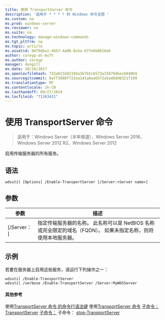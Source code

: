 ```yaml
---
title: 使用 TransportServer 命令
description: '适用于 * * * * 的 Windows 命令主题 '
ms.custom: na
ms.prod: windows-server
ms.reviewer: na
ms.suite: na
ms.technology: manage-windows-commands
ms.tgt_pltfrm: na
ms.topic: article
ms.assetid: 9d79dba1-4b57-4a00-8cba-877e6b8618e6
author: coreyp-at-msft
ms.author: coreyp
manager: dongill
ms.date: 10/16/2017
ms.openlocfilehash: 732a021b02193a3bfb5cb573a33879dbecb840b9
ms.sourcegitcommit: 6aff3d88ff22ea141a6ea6572a5ad8dd6321f199
ms.translationtype: MT
ms.contentlocale: zh-CN
ms.lasthandoff: 09/27/2019
ms.locfileid: "71363431"
---
```

# <a name="using-the-enable-transportserver-command"></a>使用 TransportServer 命令

>适用于：Windows Server（半年频道）、Windows Server 2016、Windows Server 2012 R2、Windows Server 2012

启用传输服务器的所有服务。
## <a name="syntax"></a>语法
```
wdsutil [Options] /Enable-TransportServer [/Server:<Server name>]
```
## <a name="parameters"></a>参数
|参数|描述|
|-------|--------|
|[/Server： <Server name>]|指定传输服务器的名称。 此名称可以是 NetBIOS 名称或完全限定的域名（FQDN）。 如果未指定名称，则将使用本地服务器。|
## <a name="BKMK_examples"></a>示例
若要在服务器上启用这些服务，请运行下列操作之一：
```
wdsutil /Enable-TransportServer
wdsutil /verbose /Enable-TransportServer /Server:MyWDSServer
```
#### <a name="additional-references"></a>其他参考
使用[TransportServer 命令
的](using-the-disable-transportserver-command.md)[命令行语法键](command-line-syntax-key.md)
使用[TransportServer 命令](using-the-get-transportserver-command.md)
[子命令： TransportServer](subcommand-set-transportserver.md)
[子命令：](subcommand-start-transportserver.md)
子命令： [stop-TransportServer](subcommand-stop-transportserver.md)
